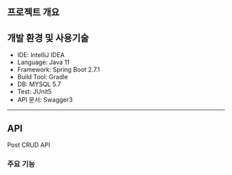## 프로젝트 개요

## 개발 환경 및 사용기술

- IDE: IntelliJ IDEA
- Language: Java 11
- Framework: Spring Boot 2.7.1
- Build Tool: Gradle
- DB: MYSQL 5.7
- Test: JUnit5
- API 문서: Swagger3

---
## API 
Post CRUD API

### 주요 기능

